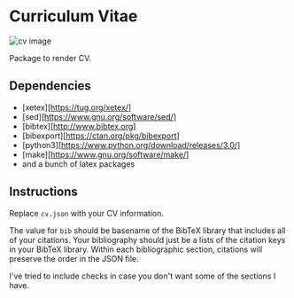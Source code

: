 # Curriculum Vitae
![cv image](https://github.com/diazf/cv/cv.png)

Package to render CV. 

## Dependencies
* [xetex][https://tug.org/xetex/]
* [sed][https://www.gnu.org/software/sed/]
* [bibtex][http://www.bibtex.org]
* [bibexport][https://ctan.org/pkg/bibexport]
* [python3][https://www.python.org/download/releases/3.0/]
* [make][https://www.gnu.org/software/make/]
* and a bunch of latex packages

## Instructions

Replace `cv.json` with your CV information.  

The value for `bib` should be basename of the BibTeX library that includes all of your citations.  Your bibliography should just be a lists of the citation keys in your BibTeX library.  Within each bibliographic section, citations will preserve the order in the JSON file.  

I've tried to include checks in case you don't want some of the sections I have.

